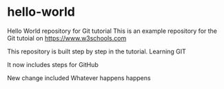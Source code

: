 # hello-world
Hello World repository for Git tutorial
This is an example repository for the Git tutoial on https://www.w3schools.com

This repository is built step by step in the tutorial.
Learning GIT

It now includes steps for GitHub

New change included
Whatever happens happens